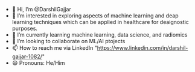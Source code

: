 - 👋 Hi, I’m @DarshilGajjar
- 👀 I’m interested in exploring aspects of machine learning and deap learning techniques which can be applied in healthcare for deaignostic purposes.
- 🌱 I’m currently learning machine learning, data science, and radiomics
- 💞️ I’m looking to collaborate on ML/AI ptojects
- 📫 How to reach me via LinkedIn "https://www.linkedin.com/in/darshil-gajjar-1082/"
- 😄 Pronouns: He/Him

<!---
DarshilGajjar/DarshilGajjar is a ✨ special ✨ repository because its `README.md` (this file) appears on your GitHub profile.
You can click the Preview link to take a look at your changes.
--->
